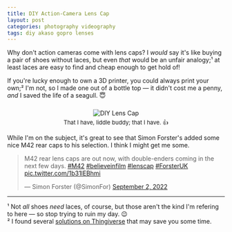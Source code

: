 ```yaml
---
title: DIY Action-Camera Lens Cap
layout: post
categories: photography videography
tags: diy akaso gopro lenses
---
```


Why don't action cameras come with lens caps? I <i>would</i> say it's like buying a pair of shoes without laces, but even <i>that</i> would be an unfair analogy;¹ at least laces are easy to find and cheap enough to get hold of!

If you're lucky enough to own a 3D printer, you could always print your own;² I'm not, so I made one out of a bottle top — it didn't cost me a penny, _and_ I saved the life of a seagull. 😇


<div align="center">
<p>
 <img style="padding-top: 10px; padding-bottom: 0px;" src="https://user-images.githubusercontent.com/110672536/188282838-bc42d93a-ea3b-439f-9c73-a0d27369b889.jpg" alt="DIY Lens Cap" with=600 >
</p>
</div>

<p style="margin-top: -10px;">
<center>
<font size="2">
That I have, liddle buddy; that I have. 👍
</font>
</center>
</p>

While I'm on the subject, it's great to see that Simon Forster's added some nice M42 rear caps to his selection. I think I might get me some.

<blockquote class="twitter-tweet"><p lang="en" dir="ltr">M42 rear lens caps are out now, with double-enders coming in the next few days. <a href="https://twitter.com/hashtag/M42?src=hash&amp;ref_src=twsrc%5Etfw">#M42</a> <a href="https://twitter.com/hashtag/believeinfilm?src=hash&amp;ref_src=twsrc%5Etfw">#believeinfilm</a> <a href="https://twitter.com/hashtag/lenscap?src=hash&amp;ref_src=twsrc%5Etfw">#lenscap</a> <a href="https://twitter.com/hashtag/ForsterUK?src=hash&amp;ref_src=twsrc%5Etfw">#ForsterUK</a> <a href="https://t.co/1b31lEBhmi">pic.twitter.com/1b31lEBhmi</a></p>&mdash; Simon Forster (@SimonFor) <a href="https://twitter.com/SimonFor/status/1565797440132976640?ref_src=twsrc%5Etfw">September 2, 2022</a></blockquote> 
<hr>
¹ Not <i>all</i> shoes <i>need</i> laces, of course, but those aren't the kind I'm refering to here — so stop trying to ruin my day. 😉
<br>
² I found several <a href="https://www.thingiverse.com">solutions on Thingiverse</a> that may save you some time.
